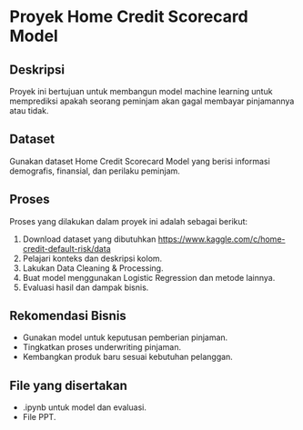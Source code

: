 # Proyek Home Credit Scorecard Model

## Deskripsi

Proyek ini bertujuan untuk membangun model machine learning untuk memprediksi apakah seorang peminjam akan gagal membayar pinjamannya atau tidak.

## Dataset

Gunakan dataset Home Credit Scorecard Model yang berisi informasi demografis, finansial, dan perilaku peminjam.

## Proses

Proses yang dilakukan dalam proyek ini adalah sebagai berikut:

1. Download dataset yang dibutuhkan https://www.kaggle.com/c/home-credit-default-risk/data
2. Pelajari konteks dan deskripsi kolom.
3. Lakukan Data Cleaning & Processing.
4. Buat model menggunakan Logistic Regression dan metode lainnya.
5. Evaluasi hasil dan dampak bisnis.

## Rekomendasi Bisnis
- Gunakan model untuk keputusan pemberian pinjaman.
- Tingkatkan proses underwriting pinjaman.
- Kembangkan produk baru sesuai kebutuhan pelanggan.

## File yang disertakan
- .ipynb untuk model dan evaluasi.
- File PPT.
